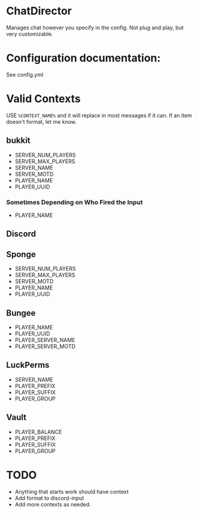 # ChatDirector

Manages chat however you specify in the config. Not plug and play, but very customizable.

# Configuration documentation:
See config.yml

# Valid Contexts
USE `%CONTEXT_NAME%` and it will replace in most messages if it can. If an item doesn't format, let me know.
## bukkit
- SERVER_NUM_PLAYERS
- SERVER_MAX_PLAYERS
- SERVER_NAME
- SERVER_MOTD
- PLAYER_NAME
- PLAYER_UUID
### Sometimes Depending on Who Fired the Input
- PLAYER_NAME
## Discord
## Sponge
- SERVER_NUM_PLAYERS
- SERVER_MAX_PLAYERS
- SERVER_MOTD
- PLAYER_NAME
- PLAYER_UUID
## Bungee
- PLAYER_NAME
- PLAYER_UUID
- PLAYER_SERVER_NAME
- PLAYER_SERVER_MOTD
## LuckPerms
- SERVER_NAME
- PLAYER_PREFIX
- PLAYER_SUFFIX
- PLAYER_GROUP
## Vault
- PLAYER_BALANCE
- PLAYER_PREFIX
- PLAYER_SUFFIX
- PLAYER_GROUP

# TODO
- Anything that starts work should have context
- Add format to discord-input
- Add more contexts as needed.